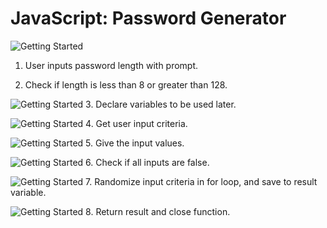 # JavaScript: Password Generator

![Getting Started](../Assets/userinputpasswordlength.png)
1. User inputs password length with prompt.

2. Check if length is less than 8 or greater than 128. 

![Getting Started](../Assets/initvariables.png)
3. Declare variables to be used later.

![Getting Started](../Assets/userinputcriteria.png)
4. Get user input criteria.

![Getting Started](../Assets/giveinputvalues.png)
5. Give the input values.

![Getting Started](../Assets/checkifnull.png)
6. Check if all inputs are false.

![Getting Started](../Assets/randomizeinput.png)
7. Randomize input criteria in for loop, and save to result variable.

![Getting Started](../Assets/returnresult.png)
8. Return result and close function.
